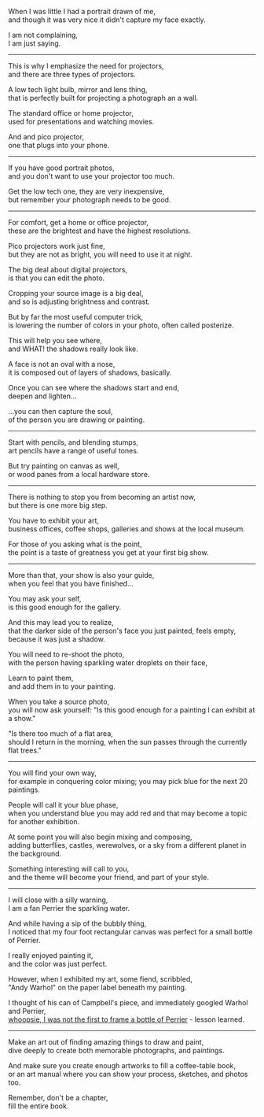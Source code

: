 When I was little I had a portrait drawn of me,\
and though it was very nice it didn't capture my face exactly.

I am not complaining,\
I am just saying.

---

This is why I emphasize the need for projectors,\
and there are three types of projectors.

A low tech light bulb, mirror and lens thing,\
that is perfectly built for projecting a photograph an a wall.

The standard office or home projector,\
used for presentations and watching movies.

And and pico projector,\
one that plugs into your phone.

---

If you have good portrait photos,\
and you don't want to use your projector too much.

Get the low tech one, they are very inexpensive,\
but remember your photograph needs to be good.

---

For comfort, get a home or office projector,\
these are the brightest and have the highest resolutions.

Pico projectors work just fine,\
but they are not as bright, you will need to use it at night.

The big deal about digital projectors,\
is that you can edit the photo.

Cropping your source image is a big deal,\
and so is adjusting brightness and contrast.

But by far the most useful computer trick,\
is lowering the number of colors in your photo, often called posterize.

This will help you see where,\
and WHAT! the shadows really look like.

A face is not an oval with a nose,\
it is composed out of layers of shadows, basically.

Once you can see where the shadows start and end,\
deepen and lighten...

...you can then capture the soul,\
of the person you are drawing or painting.

---

Start with pencils, and blending stumps,\
art pencils have a range of useful tones.

But try painting on canvas as well,\
or wood panes from a local hardware store.

---

There is nothing to stop you from becoming an artist now,\
but there is one more big step.

You have to exhibit your art,\
business offices, coffee shops, galleries and shows at the local museum.

For those of you asking what is the point,\
the point is a taste of greatness you get at your first big show.

---

More than that, your show is also your guide,\
when you feel that you have finished...

You may ask your self,\
is this good enough for the gallery.

And this may lead you to realize,\
that the darker side of the person's face you just painted, feels empty, because it was just a shadow.

You will need to re-shoot the photo,\
with the person having sparkling water droplets on their face,

Learn to paint them,\
and add them in to your painting.

When you take a source photo,\
you will now ask yourself: "Is this good enough for a painting I can exhibit at a show."

"Is there too much of a flat area,\
should I return in the morning, when the sun passes through the currently flat trees."

---

You will find your own way,\
for example in conquering color mixing; you may pick blue for the next 20 paintings.

People will call it your blue phase,\
when you understand blue you may add red and that may become a topic for another exhibition.

At some point you will also begin mixing and composing,\
adding butterflies, castles, werewolves, or a sky from a different planet in the background.

Something interesting will call to you,\
and the theme will become your friend, and part of your style.

---

I will close with a silly warning,\
I am a fan Perrier the sparkling water.

And while having a sip of the bubbly thing,\
I noticed that my four foot rectangular canvas was perfect for a small bottle of Perrier.

I really enjoyed painting it,\
and the color was just perfect.

However, when I exhibited my art, some fiend, scribbled,\
"Andy Warhol" on the paper label beneath my painting.

I thought of his can of Campbell's piece, and immediately googled Warhol and Perrier,\
[whoopsie, I was not the first to frame a bottle of Perrier](https://www.nationalgalleries.org/art-and-artists/93248/perrier) - lesson learned.

---

Make an art out of finding amazing things to draw and paint,\
dive deeply to create both memorable photographs, and paintings.

And make sure you create enough artworks to fill a coffee-table book,\
or an art manual where you can show your process, sketches, and photos too.

Remember, don't be a chapter,\
fill the entire book.
